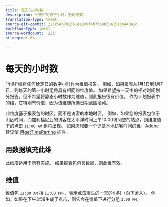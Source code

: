 ```yaml
---
title: 每天的小时数
description: 一天中的数字小时，无论哪天。
translation-type: tm+mt
source-git-commit: 226c54b782651ea8c6f4b7bb8030a1513c440a1d
workflow-type: tm+mt
source-wordcount: '221'
ht-degree: 0%

---
```



# 每天的小时数

“小时”维将任何给定日的数字小时作为维值报告。 例如，如果报表从1月1日到1月7日，则每天的第一小时组将具有相同的维度值。 如果希望按一天中的相对时间划分报告，但不希望将静态小时数作为维值，则此报告很有价值。 作为计划报表中的维，它特别有价值，因为该维随所选日期范围滚动。

此维度基于报表包的时区，而不是访客的本地时区。 例如，如果您的报表包位于山区时间，而加利福尼亚的访客在太平洋时间上午10:00访问您的站点，则维度值下的点击 `11:00 AM` 组将出现。 如果您想要一个记录本地访客时间的维，Adobe建议使 [用getTimeParting](/help/implement/vars/plugins/gettimeparting.md) 插件。

## 用数据填充此维

此维度适用于所有实施。 如果报表包包含数据，则此维有效。

## 维值

维值包 `12:00 AM` 括 `11:00 PM`-，表示点击发生的一天的小时（向下舍入）。 例如，如果在下午3:58生成了点击，则它会在维值下进行分组 `3:00 PM`。
